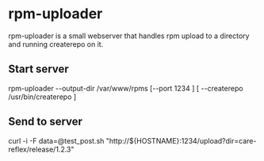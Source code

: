 rpm-uploader
============

rpm-uploader is a small webserver that handles rpm upload to a directory and running createrepo on it.

Start server
-----
rpm-uploader --output-dir /var/www/rpms [--port 1234 ] [ --createrepo /usr/bin/createrepo ]

Send to server
------
curl -i -F data=@test_post.sh "http://${HOSTNAME}:1234/upload?dir=care-reflex/release/1.2.3"